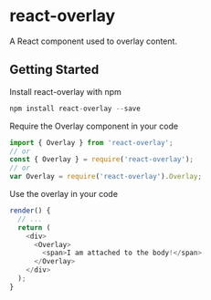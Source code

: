 # react-overlay
A React component used to overlay content.

## Getting Started

Install react-overlay with npm

```js
npm install react-overlay --save
```

Require the Overlay component in your code

```js
import { Overlay } from 'react-overlay';
// or
const { Overlay } = require('react-overlay');
// or
var Overlay = require('react-overlay').Overlay;
```

Use the overlay in your code

```js
render() {
  // ...
  return (
    <div>
      <Overlay>
        <span>I am attached to the body!</span>
      </Overlay>
    </div>
  );
}
```
